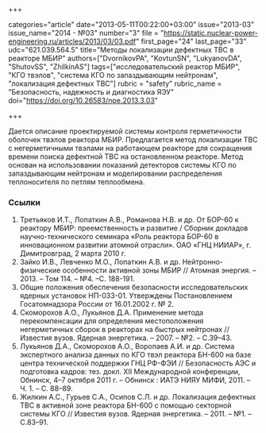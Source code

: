 +++

categories="article"
date="2013-05-11T00:22:00+03:00"
issue="2013-03"
issue_name="2014 - №03"
number="3"
file = "https://static.nuclear-power-engineering.ru/articles/2013/03/03.pdf"
first_page="24"
last_page="33"
udc="621.039.564.5"
title="Методы локализации дефектных ТВС в реакторе МБИР"
authors=["DvornikovPA", "KovtunSN", "LukyanovDA", "ShutovSS", "ZhilkinAS"]
tags=["исследовательский реактор МБИР", "КГО твэлов", "система КГО по запаздывающим нейтронам", "локализация дефектных ТВС"]
rubric = "safety"
rubric_name = "Безопасность, надежность и диагностика ЯЭУ"
doi="https://doi.org/10.26583/npe.2013.3.03"

+++

Дается описание проектируемой системы контроля герметичности оболочек твэлов реактора МБИР. Предлагается метод локализации ТВС с негерметичными твэлами на работающем реакторе для сокращения времени поиска дефектной ТВС на остановленном реакторе. Метод основан на использовании показаний детекторов системы КГО по запаздывающим нейтронам и моделировании распределения теплоносителя по петлям теплообмена.

### Ссылки

1. Третьяков И.Т., Лопаткин А.В., Романова Н.В. и др. От БОР-60 к реактору МБИР: преемственность и развитие / Сборник докладов научно-технического семинара «Роль реактора БОР-60 в инновационном развитии атомной отрасли». ОАО «ГНЦ НИИАР», г. Димитровград, 2 марта 2010 г.
2. Зайко И.В., Левченко М.О., Лопаткин А.В. и др. Нейтронно-физические особенности активной зоны МБИР // Атомная энергия. – 2013. – Том 114. – №4. –С. 188-191.
3. Общие положения обеспечения безопасности исследовательских ядерных установок НП-033-01. Утверждены Постановлением Госатомнадзора России от 16.01.2002 г. № 2.
4. Скоморохов А.О., Лукьянов Д.А. Применение метода перекомпенсации для определения местоположения негерметичных сборок в реакторах на быстрых нейтронах // Известия вузов. Ядерная энергетика. – 2007. – №2. – С.39–43.
5. Лукьянов Д.А., Скоморохов А.О., Воропаев А.И. и др. Система экспертного анализа данных по КГО твэл реактора БН-600 на базе центра технической поддержки ГНЦ РФ-ФЭИ // Безопасность АЭС и подготовка кадров: тез. докл. XII Международной конференции, Обнинск, 4–7 октября 2011 г. – Обнинск : ИАТЭ НИЯУ МИФИ, 2011. – Ч. 1. – С. 88–89.
6. Жилкин А.С., Гурьев С.А., Осипов С.Л. и др. Локализация дефектных ТВС в активной зоне реактора БН-600 с помощью секторной системы КГО // Известия вузов. Ядерная энергетика. – 2011. – №1. – С.83–91.